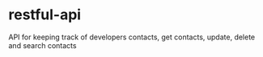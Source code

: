 # restful-api
API for keeping track of developers contacts, get contacts, update, delete and search contacts